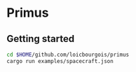 # Primus

## Getting started
```sh
cd $HOME/github.com/loicbourgois/primus
cargo run examples/spacecraft.json
```
